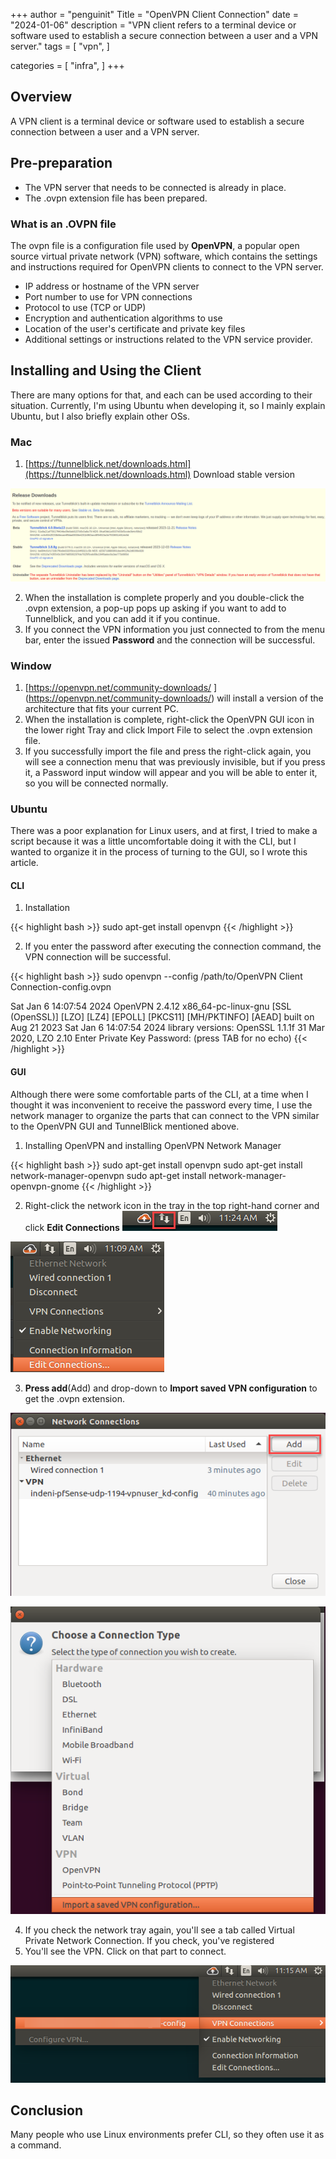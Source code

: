 +++
author = "penguinit"
Title = "OpenVPN Client Connection"
date = "2024-01-06"
description = "VPN client refers to a terminal device or software used to establish a secure connection between a user and a VPN server."
tags = [
"vpn",
]

categories = [
"infra",
]
+++

## Overview

A VPN client is a terminal device or software used to establish a secure connection between a user and a VPN server.

## Pre-preparation

- The VPN server that needs to be connected is already in place.
- The .ovpn extension file has been prepared.

### What is an .OVPN file

The ovpn file is a configuration file used by **OpenVPN**, a popular open source virtual private network (VPN) software, which contains the settings and instructions required for OpenVPN clients to connect to the VPN server.

- IP address or hostname of the VPN server
- Port number to use for VPN connections
- Protocol to use (TCP or UDP)
- Encryption and authentication algorithms to use
- Location of the user's certificate and private key files
- Additional settings or instructions related to the VPN service provider.

## Installing and Using the Client

There are many options for that, and each can be used according to their situation. Currently, I'm using Ubuntu when developing it, so I mainly explain Ubuntu, but I also briefly explain other OSs.

### Mac

1. [https://tunnelblick.net/downloads.html](https://tunnelblick.net/downloads.html) Download stable version 

![Untitled](images/Untitled.png)

2. When the installation is complete properly and you double-click the .ovpn extension, a pop-up pops up asking if you want to add to Tunnelblick, and you can add it if you continue.
3. If you connect the VPN information you just connected to from the menu bar, enter the issued **Password** and the connection will be successful.

### Window

1. [https://openvpn.net/community-downloads/ ] (https://openvpn.net/community-downloads/) will install a version of the architecture that fits your current PC.
2. When the installation is complete, right-click the OpenVPN GUI icon in the lower right Tray and click Import File to select the .ovpn extension file.
3. If you successfully import the file and press the right-click again, you will see a connection menu that was previously invisible, but if you press it, a Password input window will appear and you will be able to enter it, so you will be connected normally.

### Ubuntu

There was a poor explanation for Linux users, and at first, I tried to make a script because it was a little uncomfortable doing it with the CLI, but I wanted to organize it in the process of turning to the GUI, so I wrote this article.

#### CLI

1. Installation

{{< highlight bash >}}
sudo apt-get install openvpn
{{< /highlight >}}

2. If you enter the password after executing the connection command, the VPN connection will be successful.

{{< highlight bash >}}
sudo openvpn --config /path/to/OpenVPN Client Connection-config.ovpn

Sat Jan 6 14:07:54 2024 OpenVPN 2.4.12 x86_64-pc-linux-gnu [SSL (OpenSSL)] [LZO] [LZ4] [EPOLL] [PKCS11] [MH/PKTINFO] [AEAD] built on Aug 21 2023
Sat Jan 6 14:07:54 2024 library versions: OpenSSL 1.1.1f 31 Mar 2020, LZO 2.10
Enter Private Key Password: (press TAB for no echo)
{{< /highlight >}}

#### GUI

Although there were some comfortable parts of the CLI, at a time when I thought it was inconvenient to receive the password every time, I use the network manager to organize the parts that can connect to the VPN similar to the OpenVPN GUI and TunnelBlick mentioned above.

1. Installing OpenVPN and installing OpenVPN Network Manager

{{< highlight bash >}}
sudo apt-get install openvpn
sudo apt-get install network-manager-openvpn
sudo apt-get install network-manager-openvpn-gnome
{{< /highlight >}}

2. Right-click the network icon in the tray in the top right-hand corner and click **Edit Connections**
   ![0O1x8.png](./images/0O1x8.png)

![btbQm.png](./images/btbQm.png)

3. **Press add**(Add) and drop-down to **Import saved VPN configuration** to get the .ovpn extension.

![QPB8s.png](./images/QPB8s.png)

![EnsbK.png](./images/EnsbK.png)

4. If you check the network tray again, you'll see a tab called Virtual Private Network Connection. If you check, you've registered
5. You'll see the VPN. Click on that part to connect.

![lll28.png](./images/lll28.png)


## Conclusion

Many people who use Linux environments prefer CLI, so they often use it as a command.